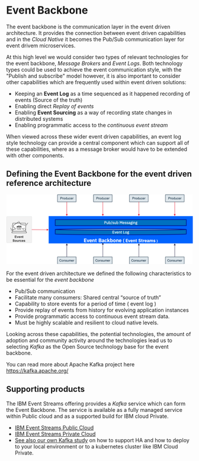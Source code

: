 # Event Backbone

The event backbone is the communication layer in the event driven architecture.  It provides the connection between event driven capabilities and in the *Cloud Native*  it becomes the Pub/Sub communication layer for event drivem microservices.

At this high level we would consider two types of relevant technologies for the event backbone, *Message Brokers* and *Event Logs*.  Both technology types could be used to achieve the event communication style, with the "Publish and  subscribe" model however, it is also important to consider other capabilities which are frequently used within event driven solutions:

* Keeping an **Event Log** as a time sequenced as it happened recording of events  (Source of the truth)
* Enabling direct *Replay of events*
* Enabling **Event Sourcing** as a way of recording state changes in distributed systems
* Enabling programmatic access to the *continuous event stream*

When viewed across these wider event driven capabilities, an event log style technology  can provide a central component which can  support all of these capabilities, where as a message broker would have to be extended with other components.

## Defining the Event Backbone for the event driven reference architecture

![](evt-backbone.png)

For the event driven architecture we defined the following characteristics to be essential for the *event backbone*

* Pub/Sub communication
* Facilitate many consumers: Shared central “source of truth”
* Capability to store events for a period of time ( event log )
* Provide replay of events from history for evolving application instances
* Provide programmatic access to continuous event stream data.
* Must be highly scalable and resilient to cloud native levels.

Looking across these capabilities, the potential technologies, the amount of adoption and community activity around the technologies lead us to selecting *Kafka* as the Open Source technology base for the event backbone.

You can read  more about Apache Kafka project here https://kafka.apache.org/

## Supporting products

The IBM Event Streams offering provides a *Kafka* service which can form the Event Backbone. The service is available as a fully managed service within Public cloud and as a supported build for IBM cloud Private.

* [IBM Event Streams Public Cloud](https://console.bluemix.net/catalog/services/event-streams)
* [IBM Event Streams Private Cloud](https://www.ibm.com/cloud/event-streams)
* [See also our own Kafka study](../kafka/readme.md) on how to support HA and how to deploy to your local environment or to a kubernetes cluster like IBM Cloud Private.
